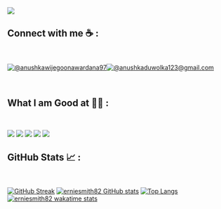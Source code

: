 
<img src="https://chi01pap002files.storage.live.com/y4mWECp7no1nB4quyKu4qCz-RaNDidwklLFIDdm9xdcBytdOL7c2aVslW3CB_VN89NzVHzkyvCxpUDLh_JfvjpwWi-k9vPAbxBSDSvZzujWb2cQvF1l1BdF63aluOkjeNRar_K7XT9mc8kaZx8ZIAqeaUbrUXg6odjaZZwpJOECLIsoRQHTA1SNgG9IUVCv6q-V_Z8g7uer49N6TCIBolxs-mbfGbBnkqWe_Z-t53ytqSc?encodeFailures=1&width=1920&height=6400">

<br>

## Connect with me ☕ :

<br>

[![@anushkawijegoonawardana97](https://img.icons8.com/fluency/48/000000/linkedin.png "Ernesto Smith Jr")](https://www.linkedin.com/in/ernesto-smith-jr-10885899/)[![@anushkaduwolka123@gmail.com](https://img.icons8.com/fluency/48/000000/apple-mail.png "ernesto.smithjr@outlook.com" )](mailto:ernesto.smithjr@outlook.com?subject=Email%20Subject&body=Email%20Body)

<br>

## What I am Good at 🧑‍💻 :

<br>

<img src="https://img.icons8.com/color/48/000000/html-5--v1.png"/> <img src="https://img.icons8.com/color/48/000000/css3.png"/> <img src="https://img.icons8.com/color/48/000000/javascript--v1.png"/> <img src="https://img.icons8.com/office/48/000000/react.png"/>
<img src="https://img.icons8.com/color/48/000000/npm.png"/>

## GitHub Stats 📈 :

<br>

[![GitHub Streak](https://github-readme-streak-stats.herokuapp.com?user=erniesmith82&theme=algolia&date_format=M%20j%5B%2C%20Y%5D)](https://git.io/streak-stats) [![erniesmith82 GitHub stats](https://github-readme-stats.vercel.app/api?username=erniesmith82&theme=algolia)](https://github.com/erniesmith82/github-readme-stats) [![Top Langs](https://github-readme-stats.vercel.app/api/top-langs/?username=erniesmith82&theme=algolia)](https://github.com/erniesmith82/github-readme-stats) [![erniesmith82 wakatime stats](https://github-readme-stats.vercel.app/api/wakatime?username=erniesmith82&theme=algolia)](https://github.com/erniesmith82/github-readme-stats)

